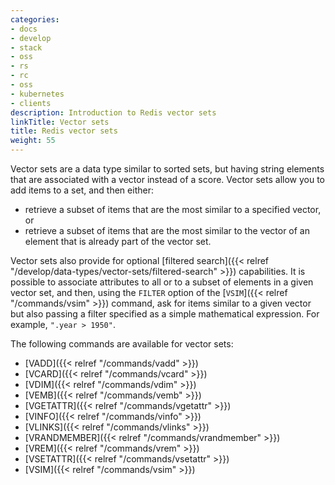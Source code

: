 ```yaml
---
categories:
- docs
- develop
- stack
- oss
- rs
- rc
- oss
- kubernetes
- clients
description: Introduction to Redis vector sets
linkTitle: Vector sets
title: Redis vector sets
weight: 55
---
```


Vector sets are a data type similar to sorted sets, but having string elements that are associated with a vector instead of a score.
Vector sets allow you to add items to a set, and then either:

* retrieve a subset of items that are the most similar to a specified vector, or
* retrieve a subset of items that are the most similar to the vector of an element that is already part of the vector set.

Vector sets also provide for optional [filtered search]({{< relref "/develop/data-types/vector-sets/filtered-search" >}}) capabilities. It is possible to associate attributes to all or to a subset of elements in a given vector set, and then, using the `FILTER` option of the [`VSIM`]({{< relref "/commands/vsim" >}}) command, ask for items similar to a given vector but also passing a filter specified as a simple mathematical expression. For example, `".year > 1950"`.

The following commands are available for vector sets:

- [VADD]({{< relref "/commands/vadd" >}})
- [VCARD]({{< relref "/commands/vcard" >}})
- [VDIM]({{< relref "/commands/vdim" >}})
- [VEMB]({{< relref "/commands/vemb" >}})
- [VGETATTR]({{< relref "/commands/vgetattr" >}})
- [VINFO]({{< relref "/commands/vinfo" >}})
- [VLINKS]({{< relref "/commands/vlinks" >}})
- [VRANDMEMBER]({{< relref "/commands/vrandmember" >}})
- [VREM]({{< relref "/commands/vrem" >}})
- [VSETATTR]({{< relref "/commands/vsetattr" >}})
- [VSIM]({{< relref "/commands/vsim" >}})